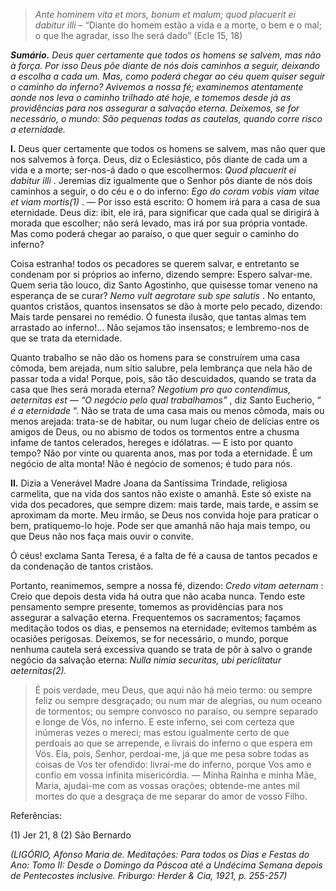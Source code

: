 > *Ante hominem vita et mors, bonum et malum; quod placuerit ei dabitur illi* – “Diante do homem estão a vida e a morte, o bem e o mal; o que lhe agradar, isso lhe será dado” (Ecle 15, 18)

***Sumário.** Deus quer certamente que todos os homens se salvem, mas não à força. Por isso Deus põe diante de nós dois caminhos a seguir, deixando a escolha a cada um. Mas, como poderá chegar ao céu quem quiser seguir o caminho do inferno? Avivemos a nossa fé; examinemos atentamente aonde nos leva o caminho trilhado até hoje, e tomemos desde já as providências para nos assegurar a salvação eterna. Deixemos, se for necessário, o mundo: São pequenas todas as cautelas, quando corre risco a eternidade.*

**I.** Deus quer certamente que todos os homens se salvem, mas não quer que nos salvemos à força. Deus, diz o Eclesiástico, pôs diante de cada um a vida e a morte; ser-nos-á dado o que escolhermos: *Quod placuerit ei dabitur illi* . Jeremias diz igualmente que o Senhor pôs diante de nós dois caminhos a seguir, o do céu e o do inferno: *Ego do coram vobis viam vitae et viam mortis(1)* . — Por isso está escrito: O homem irá para a casa de sua eternidade. Deus diz: ibit, ele irá, para significar que cada qual se dirigirá à morada que escolher; não será levado, mas irá por sua própria vontade. Mas como poderá chegar ao paraíso, o que quer seguir o caminho do inferno?

Coisa estranha! todos os pecadores se querem salvar, e entretanto se condenam por si próprios ao inferno, dizendo sempre: Espero salvar-me. Quem seria tão louco, diz Santo Agostinho, que quisesse tomar veneno na esperança de se curar? *Nemo vult aegrotare sub spe salutis* . No entanto, quantos cristãos, quantos insensatos se dão à morte pelo pecado, dizendo: Mais tarde pensarei no remédio. Ó funesta ilusão, que tantas almas tem arrastado ao inferno!… Não sejamos tão insensatos; e lembremo-nos de que se trata da eternidade.

Quanto trabalho se não dão os homens para se construírem uma casa cômoda, bem arejada, num sítio salubre, pela lembrança que nela hão de passar toda a vida! Porque, pois, são tão descuidados, quando se trata da casa que lhes será morada eterna? *Negotium pro quo contendimus, aeternitas est — “O negócio pelo qual trabalhamos”* , diz Santo Eucherio, “ *é a eternidade* “. Não se trata de uma casa mais ou menos cômoda, mais ou menos arejada: trata-se de habitar, ou num lugar cheio de delícias entre os amigos de Deus, ou no abismo de todos os tormentos entre a chusma infame de tantos celerados, hereges e idólatras. — E isto por quanto tempo? Não por vinte ou quarenta anos, mas por toda a eternidade. É um negócio de alta monta! Não é negócio de somenos; é tudo para nós.

**II.** Dizia a Venerável Madre Joana da Santíssima Trindade, religiosa carmelita, que na vida dos santos não existe o amanhã. Este só existe na vida dos pecadores, que sempre dizem: mais tarde, mais tarde, e assim se aproximam da morte. Meu irmão, se Deus nos convida hoje para praticar o bem, pratiquemo-lo hoje. Pode ser que amanhã não haja mais tempo, ou que Deus não nos faça mais ouvir o convite.

Ó céus! exclama Santa Teresa, é a falta de fé a causa de tantos pecados e da condenação de tantos cristãos.

Portanto, reanimemos, sempre a nossa fé, dizendo: *Credo vitam aeternam* : Creio que depois desta vida há outra que não acaba nunca. Tendo este pensamento sempre presente, tomemos as providências para nos assegurar a salvação eterna. Frequentemos os sacramentos; façamos meditação todos os dias, e pensemos na eternidade; evitemos também as ocasiões perigosas. Deixemos, se for necessário, o mundo, porque nenhuma cautela será excessiva quando se trata de pôr à salvo o grande negócio da salvação eterna: *Nulla nimia securitas, ubi periclitatur aeternitas(2).*

> É pois verdade, meu Deus, que aqui não há meio termo: ou sempre feliz ou sempre desgraçado; ou num mar de alegrias, ou num oceano de tormentos; ou sempre convosco no paraíso, ou sempre separado e longe de Vós, no inferno. E este inferno, sei com certeza que inúmeras vezes o mereci; mas estou igualmente certo de que perdoais ao que se arrepende, e livrais do inferno o que espera em Vós. Eia, pois, Senhor, perdoai-me, já que me pesa sobre todas as coisas de Vos ter ofendido: livrai-me do inferno, porque Vos amo e confio em vossa infinita misericórdia. — Minha Rainha e minha Mãe, Maria, ajudai-me com as vossas orações; obtende-me antes mil mortes do que a desgraça de me separar do amor de vosso Filho.

Referências:

\(1\) Jer 21, 8 (2) São Bernardo

*(LIGÓRIO, Afonso Maria de. Meditações: Para todos os Dias e Festas do Ano: Tomo II: Desde o Domingo da Páscoa até a Undécima Semana depois de Pentecostes inclusive. Friburgo: Herder & Cia, 1921, p. 255-257)*
